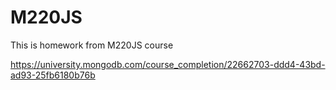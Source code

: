 # M220JS
This is homework from M220JS course

https://university.mongodb.com/course_completion/22662703-ddd4-43bd-ad93-25fb6180b76b
